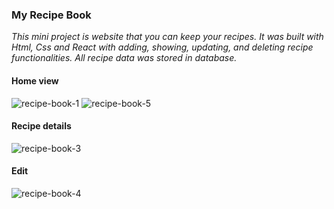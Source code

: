  ### My Recipe Book
 *This mini project is website that you can keep your recipes. It was built with Html, Css and React with adding, showing, updating, and deleting recipe functionalities. All recipe data was stored in database.*
 
 #### Home view
 ![recipe-book-1](https://user-images.githubusercontent.com/48423512/78097248-6c2c6880-73a1-11ea-98a6-9cb68afd26c4.png)
![recipe-book-5](https://user-images.githubusercontent.com/48423512/78097477-0096cb00-73a2-11ea-8db8-844f057a244a.png)
 
 #### Recipe details
![recipe-book-3](https://user-images.githubusercontent.com/48423512/78097341-a7c73280-73a1-11ea-9546-0a6f07644e5b.png)

#### Edit
![recipe-book-4](https://user-images.githubusercontent.com/48423512/78097365-bada0280-73a1-11ea-9283-0b146415b24d.png)
